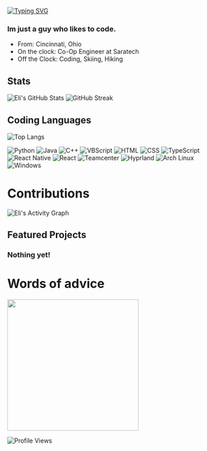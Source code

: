 [![Typing SVG](https://readme-typing-svg.demolab.com?font=Hurmit+Nerd+Font&size=25&duration=2000&pause=4000&color=BFBFBF&vCenter=true&width=435&lines=%3C+Eli+%3E+Hello+%3C+%2F+Fouts+%3E)](https://git.io/typing-svg)




### Im just a guy who likes to code.

- From: Cincinnati, Ohio
- On the clock: Co-Op Engineer at Saratech
- Off the Clock: Coding, Skiing, Hiking

## Stats

![Eli's GitHub Stats](https://github-readme-stats.vercel.app/api?username=elifouts&show_icons=true&theme=calm)
![GitHub Streak](https://streak-stats.demolab.com?user=elifouts&theme=calm)

## Coding Languages
![Top Langs](https://github-readme-stats.vercel.app/api/top-langs/?username=elifouts&layout=compact&theme=calm)

![Python](https://img.shields.io/badge/-Python-3776AB?logo=python&logoColor=white)
![Java](https://img.shields.io/badge/-Java-007396?logo=java&logoColor=white)
![C++](https://img.shields.io/badge/-C++-00599C?logo=c%2B%2B&logoColor=white)
![VBScript](https://img.shields.io/badge/-VBScript-00BCD4?logo=visualstudio&logoColor=white)
![HTML](https://img.shields.io/badge/-HTML-E34F26?logo=html5&logoColor=white)
![CSS](https://img.shields.io/badge/-CSS-1572B6?logo=css3&logoColor=white)
![TypeScript](https://img.shields.io/badge/-TypeScript-3178C6?logo=typescript&logoColor=white)
![React Native](https://img.shields.io/badge/-React%20Native-61DAFB?logo=react&logoColor=white)
![React](https://img.shields.io/badge/-React-61DAFB?logo=react&logoColor=white)
![Teamcenter](https://img.shields.io/badge/-Teamcenter-005073?logo=siemens&logoColor=white)
![Hyprland](https://img.shields.io/badge/-Hyprland-009688?logo=wayland&logoColor=white)
![Arch Linux](https://img.shields.io/badge/-Arch_Linux-1793D1?logo=archlinux&logoColor=white)
![Windows](https://img.shields.io/badge/-Windows-0078D6?logo=windows&logoColor=white)

# Contributions
![Eli's Activity Graph](https://github-readme-activity-graph.vercel.app/graph?username=elifouts&theme=github-dark)

## Featured Projects

### Nothing yet!

# Words of advice
<img src="https://quotes-github-readme.vercel.app/api?type=verticle&theme=calm" width="300" />

![Profile Views](https://komarev.com/ghpvc/?username=elifouts&color=blue)
